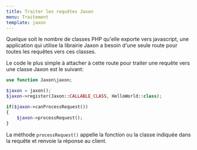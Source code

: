 ```yaml
---
title: Traiter les requêtes Jaxon
menu: Traitement
template: jaxon
---
```


Quelque soit le nombre de classes PHP qu'elle exporte vers javascript, une application qui utilise la librairie Jaxon a besoin d'une seule route pour toutes les requêtes vers ces classes.

Le code le plus simple à attacher à cette route pour traiter une requête vers une classe Jaxon est le suivant:

```php
use function Jaxon\jaxon;

$jaxon = jaxon();
$jaxon->register(Jaxon::CALLABLE_CLASS, HelloWorld::class);

if($jaxon->canProcessRequest())
{
    $jaxon->processRequest();
}
```

La méthode `processRequest()` appelle la fonction ou la classe indiquée dans la requête et renvoie la réponse au client.
